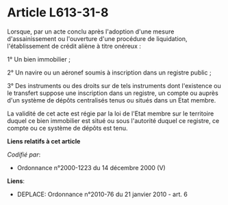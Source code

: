 # Article L613-31-8

Lorsque, par un acte conclu après l'adoption d'une mesure d'assainissement ou l'ouverture d'une procédure de liquidation,
l'établissement de crédit aliène à titre onéreux :

1° Un bien immobilier ;

2° Un navire ou un aéronef soumis à inscription dans un registre public ;

3° Des instruments ou des droits sur de tels instruments dont l'existence ou le transfert suppose une inscription dans un
registre, un compte ou auprès d'un système de dépôts centralisés tenus ou situés dans un Etat membre.

La validité de cet acte est régie par la loi de l'Etat membre sur le territoire duquel ce bien immobilier est situé ou sous
l'autorité duquel ce registre, ce compte ou ce système de dépôts est tenu.

**Liens relatifs à cet article**

_Codifié par_:

  - Ordonnance n°2000-1223 du 14 décembre 2000 (V)

**Liens**:

  - DEPLACE: Ordonnance n°2010-76 du 21 janvier 2010 - art. 6
